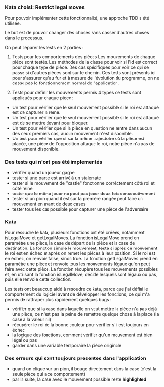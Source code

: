### Kata choisi: Restrict legal moves

Pour pouvoir implémenter cette fonctionnalité, une approche TDD a été utilisée.

Le but est de pouvoir changer des choses sans casser d'autres choses dans le processus.

On peut séparer les tests en 2 parties :

1. Tests pour les comportements des pièces
   Les mouvements de chaque pièce sont testés.
   Les méthodes de la classe pour voir si l'id est correct pour chaque type de pièce.
   Des cas spécifiques pour voir ce qui se passe si d'autres pièces sont sur le chemin.
   Ces tests sont présents ici pour s'assurer qu'au fur et à mesure de l'évolution du programme, on ne casse pas le fonctionnement normal de l'application.

1. Tests pour définir les mouvements permis
   4 types de tests sont appliqués pour chaque pièce :

- Un test pour vérifier que le seul mouvement possible si le roi est attaqué est de capturer la reine.
- Un test pour vérifier que le seul mouvement possible si le roi est attaqué est de se mettre devant pour bloquer.
- Un test pour vérifier que si la pièce en question ne rentre dans aucun des deux premiers cas, aucun mouvement n'est disponible.
- Un test pour vérifier que si sur la même trajectoire où la pièce est placée, une pièce de l'opposition attaque le roi, notre pièce n'a pas de mouvement disponible.

### Des tests qui n'ont pas été implementés

- vérifier quand un joueur gagne
- tester si une partie est arrivé à un stalemate
- tester si le mouvement de "castle" fonctionne corréctement côté roi et côté reine
- tester que le même jouer ne peut pas jouer deux fois consecutivement
- tester si un pion quand il est sur la première rangée peut faire un mouvement en avant de deux cases
- tester tous les cas possible pour capturer une pièce de l'adversaire

### Kata

Pour résoudre le kata, plusieurs fonctions ont été créées, notamment isLegalMove et getLegalMoves. La fonction isLegalMove prend en paramètre une pièce, la case de départ de la pièce et la case de destination. La fonction simule le mouvement, teste si après ce mouvement le roi est en échec et après on remet les pièces à leur position. Si le roi est en échec, on renvoie false, sinon true. La fonction getLegalMoves prend en paramètre une pièce et renvoie tous les mouvements légaux qu'on peut faire avec cette pièce. La fonction récupère tous les mouvements possibles et, en utilisant la fonction isLegalMove, décide lesquels sont légaux ou pas, puis elle renvoie cette collection.

Les tests ont beaucoup aidé à résoudre ce kata, parce que j'ai défini le comportement du logiciel avant de développer les fonctions, ce qui m'a permis de rattraper plus rapidement quelques bugs :

- vérifier que si la case dans laquelle on veut mettre la pièce n'a pas déjà une pièce, ce n'est pas la peine de remettre quelque chose à la place (la case a la valeur nil)
- récupérer le roi de la bonne couleur pour vérifier s'il est toujours en échec
- la logique des fonctions, comment vérifier qu'un mouvement est bien légal ou pas
- garder dans une variable temporaire la pièce originale

### Des erreurs qui sont toujours presentes dans l'application

- quand on clique sur un pion, il bouge directement dans la case (c'est la seule pièce qui a ce comportement)
- par la suite, la case avec le mouvement possible reste **highlighted**
